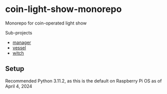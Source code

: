 # coin-light-show-monorepo

Monorepo for coin-operated light show

Sub-projects
- [manager](./manager/README.md)
- [vessel](./vessel/README.md)
- [witch](./witch/README.md)

## Setup

Recommended Python 3.11.2, as this is the default on Raspberry Pi OS as of April 4, 2024